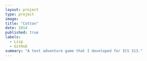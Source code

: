 ```yaml
---
layout: project
type: project
image:
title: "Cotton"
date: 2014
published: true
labels:
  - Lisp
  - GitHub
summary: "A text adventure game that I developed for ICS 313."
---
```


